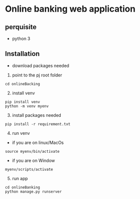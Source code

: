 # Online banking web application

## perquisite
- python 3

## Installation
- download packages needed
1. point to the pj root folder
```
cd onlineBacking
```
2. install venv
```
pip install venv
python -m venv myenv
```
3. install packages needed
```
pip install -r requirement.txt
```
4. run venv
+ if you are on linux/MacOs
```
source myenv/bin/activate
```
+ if you are on Window
```
myenv/scripts/activate
```
5. run app
```
cd onlineBanking
python manage.py runserver
```